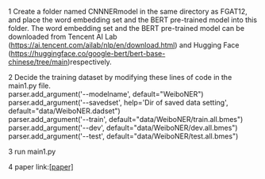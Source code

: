 1 Create a folder named CNNNERmodel in the same directory as FGAT12, and place the word embedding set and the BERT pre-trained model into this folder. The word embedding set and the BERT pre-trained model can be downloaded from Tencent AI Lab (https://ai.tencent.com/ailab/nlp/en/download.html) and Hugging Face (https://huggingface.co/google-bert/bert-base-chinese/tree/main)respectively.
    
2 Decide the training dataset by modifying these lines of code in the main1.py file.       
    parser.add_argument('--modelname', default="WeiboNER")    
    parser.add_argument('--savedset', help='Dir of saved data setting', default="data/WeiboNER.dadset")     
    parser.add_argument('--train', default="data/WeiboNER/train.all.bmes")    
    parser.add_argument('--dev', default="data/WeiboNER/dev.all.bmes")     
    parser.add_argument('--test', default="data/WeiboNER/test.all.bmes")    

3 run main1.py

4 paper link:[[paper]](https://link.springer.com/article/10.1007/s10462-024-10891-3?utm_source=rct_congratemailt&utm_medium=email&utm_campaign=oa_20240816&utm_content=10.1007/s10462-024-10891-3)
